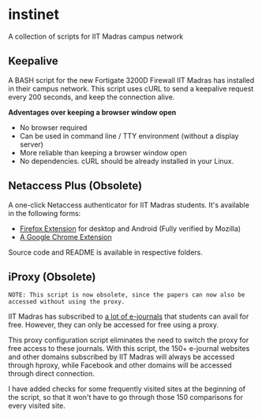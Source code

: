 # instinet
A collection of scripts for IIT Madras campus network


## Keepalive

A BASH script for the new Fortigate 3200D Firewall IIT Madras has installed in their campus network. This script uses cURL to send a keepalive request every 200 seconds, and keep the connection alive.

**Adventages over keeping a browser window open**
  - No browser required
  - Can be used in command line / TTY environment (without a display server)
  - More reliable than keeping a browser window open
  - No dependencies. cURL should be already installed in your Linux.


## Netaccess Plus (Obsolete)

A one-click Netaccess authenticator for IIT Madras students. It's available in the following forms:

- [Firefox Extension](https://addons.mozilla.org/en-US/firefox/addon/netaccess-addon/) for desktop and Android (Fully verified by Mozilla)
- [A Google Chrome Extension](https://is.gd/netaccess_chrome)
 
Source code and README is available in respective folders.


## iProxy (Obsolete)

```
NOTE: This script is now obsolete, since the papers can now also be accessed without using the proxy.
```
IIT Madras has subscribed to [a lot of e-journals](http://www.cenlib.iitm.ac.in/docs/library/ejnls-iitm.html) that students can avail for free. However, they can only be accessed for free using a proxy.

This proxy configuration script eliminates the need to switch the proxy for free access to these journals. With this script, the 150+ e-journal websites and other domains subscribed by IIT Madras will always be accessed through hproxy, while Facebook and other domains will be accessed through direct connection.

I have added checks for some frequently visited sites at the beginning of the script, so that it won't have to go through those 150 comparisons for every visited site.
